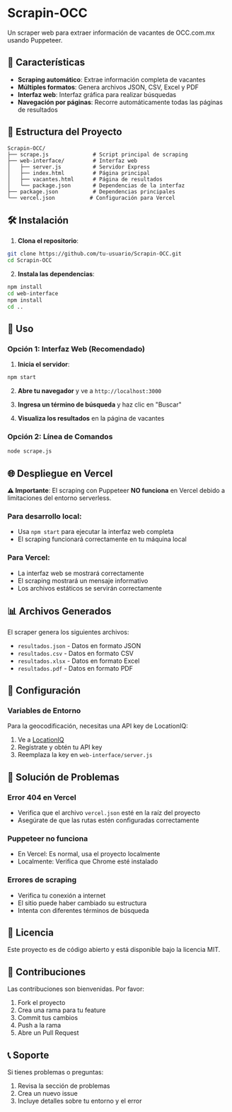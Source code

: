 # Scrapin-OCC

Un scraper web para extraer información de vacantes de OCC.com.mx usando Puppeteer.

## 🚀 Características

- **Scraping automático**: Extrae información completa de vacantes
- **Múltiples formatos**: Genera archivos JSON, CSV, Excel y PDF
- **Interfaz web**: Interfaz gráfica para realizar búsquedas
- **Navegación por páginas**: Recorre automáticamente todas las páginas de resultados

## 📁 Estructura del Proyecto

```
Scrapin-OCC/
├── scrape.js              # Script principal de scraping
├── web-interface/         # Interfaz web
│   ├── server.js          # Servidor Express
│   ├── index.html         # Página principal
│   ├── vacantes.html      # Página de resultados
│   └── package.json       # Dependencias de la interfaz
├── package.json           # Dependencias principales
└── vercel.json           # Configuración para Vercel
```

## 🛠️ Instalación

1. **Clona el repositorio**:
```bash
git clone https://github.com/tu-usuario/Scrapin-OCC.git
cd Scrapin-OCC
```

2. **Instala las dependencias**:
```bash
npm install
cd web-interface
npm install
cd ..
```

## 🎯 Uso

### Opción 1: Interfaz Web (Recomendado)

1. **Inicia el servidor**:
```bash
npm start
```

2. **Abre tu navegador** y ve a `http://localhost:3000`

3. **Ingresa un término de búsqueda** y haz clic en "Buscar"

4. **Visualiza los resultados** en la página de vacantes

### Opción 2: Línea de Comandos

```bash
node scrape.js
```

## 🌐 Despliegue en Vercel

**⚠️ Importante**: El scraping con Puppeteer **NO funciona** en Vercel debido a limitaciones del entorno serverless.

### Para desarrollo local:
- Usa `npm start` para ejecutar la interfaz web completa
- El scraping funcionará correctamente en tu máquina local

### Para Vercel:
- La interfaz web se mostrará correctamente
- El scraping mostrará un mensaje informativo
- Los archivos estáticos se servirán correctamente

## 📊 Archivos Generados

El scraper genera los siguientes archivos:

- `resultados.json` - Datos en formato JSON
- `resultados.csv` - Datos en formato CSV
- `resultados.xlsx` - Datos en formato Excel
- `resultados.pdf` - Datos en formato PDF

## 🔧 Configuración

### Variables de Entorno

Para la geocodificación, necesitas una API key de LocationIQ:

1. Ve a [LocationIQ](https://locationiq.com/)
2. Regístrate y obtén tu API key
3. Reemplaza la key en `web-interface/server.js`

## 🐛 Solución de Problemas

### Error 404 en Vercel
- Verifica que el archivo `vercel.json` esté en la raíz del proyecto
- Asegúrate de que las rutas estén configuradas correctamente

### Puppeteer no funciona
- En Vercel: Es normal, usa el proyecto localmente
- Localmente: Verifica que Chrome esté instalado

### Errores de scraping
- Verifica tu conexión a internet
- El sitio puede haber cambiado su estructura
- Intenta con diferentes términos de búsqueda

## 📝 Licencia

Este proyecto es de código abierto y está disponible bajo la licencia MIT.

## 🤝 Contribuciones

Las contribuciones son bienvenidas. Por favor:

1. Fork el proyecto
2. Crea una rama para tu feature
3. Commit tus cambios
4. Push a la rama
5. Abre un Pull Request

## 📞 Soporte

Si tienes problemas o preguntas:

1. Revisa la sección de problemas
2. Crea un nuevo issue
3. Incluye detalles sobre tu entorno y el error
